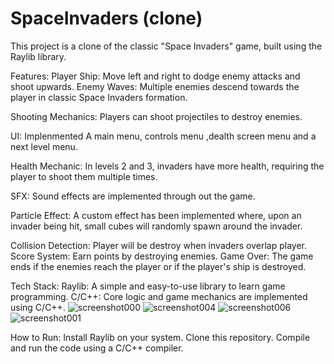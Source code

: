 # SpaceInvaders (clone)

This project is a clone of the classic "Space Invaders" game, built using the Raylib  library. 


Features:
Player Ship: Move left and right to dodge enemy attacks and shoot upwards.
Enemy Waves: Multiple enemies descend towards the player in classic Space Invaders formation.

Shooting Mechanics: Players can shoot projectiles to destroy enemies.

UI: Implenmented A main menu, controls menu ,dealth screen menu and a next level menu.

Health Mechanic: In levels 2 and 3, invaders have more health, requiring the player to shoot them multiple times.

SFX: Sound effects are implemented through out the game.

Particle Effect: A custom effect has been implemented where, upon an invader being hit, small cubes will randomly spawn around the invader.

Collision Detection: Player will be destroy when invaders overlap player.
Score System: Earn points by destroying enemies.
Game Over: The game ends if the enemies reach the player or if the player's ship is destroyed.

Tech Stack:
Raylib: A simple and easy-to-use library to learn game programming.
C/C++: Core logic and game mechanics are implemented using C/C++.
![screenshot000](https://github.com/user-attachments/assets/ca381353-a857-41c5-8ade-410131629d6a)
![screenshot004](https://github.com/user-attachments/assets/ff3c516d-c3c5-4c78-bc02-18f7d7fa301b)
![screenshot006](https://github.com/user-attachments/assets/65a4414d-4e68-4fec-8351-f294deface4b)
![screenshot001](https://github.com/user-attachments/assets/266973a0-2d40-418e-a991-0cb837afe2e6)

How to Run:
Install Raylib on your system.
Clone this repository.
Compile and run the code using a C/C++ compiler.
  
